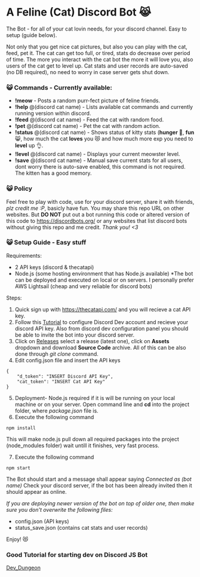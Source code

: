 # A Feline (Cat) Discord Bot 😹
The Bot - for all of your cat lovin needs, for your discord channel. Easy to setup (guide below).

Not only that you get nice cat pictures, but also you can play with the cat, feed, pet it. The cat can get too full, or tired, stats do decrease over period of time. The more you interact with the cat bot the more it will love you, also users of the cat get to level up. Cat stats and user records are auto-saved (no DB required), no need to worry in case server gets shut down.

### 😺 Commands - Currently available:
* **!meow** - Posts a random purr-fect picture of feline friends.
* **!help** @(discord cat name) - Lists available cat commands and currently running version within discord.
* **!feed** @(discord cat name) - Feed the cat with random food.
* **!pet** @(discord cat name) - Pet the cat with random action.
* **!status** @(discord cat name) - Shows status of kitty stats (**hunger** 🍕, **fun** 😸, how much the cat **loves** you 😻 and how much more exp you need to **level** up 👌.
* **!level** @(discord cat name) - Displays your current meowster level.
* **!save** @(discord cat name) - Manual save current stats for all users, dont worry there is auto-save enabled, this command is not required. The kitten has a good memory.

### 😺 Policy
Feel free to play with code, use for your discord server, share it with friends, *plz credit me :P*, basicly have fun. You may share this repo URL on other websites.
But **DO NOT** put out a bot running this code or altered version of this code to https://discordbots.org/ or any websites that list discord bots without giving this repo and me credit.
*Thank you! <3*

### 😺 Setup Guide - Easy stuff
Requirements:
* 2 API keys (discord & thecatapi)
* Node.js (some hosting environment that has Node.js available)
*The bot can be deployed and executed on local or on servers. I personally prefer AWS Lightsail (cheap and very reliable for discord bots)

Steps:
1. Quick sign up with https://thecatapi.com/ and you will recieve a cat API key.
2. Follow this <a href="https://www.devdungeon.com/content/javascript-discord-bot-tutorial">Tutorial</a> to configure Discord Dev account and recieve your discord API key. Also from discord dev configuration panel you should be able to invite the bot into your discord server.
3. Click on <a href="https://github.com/LexanderO/Cat_Discord_Bot/releases">Releases</a> select a release (latest one), click on **Assets** dropdown and download **Source Code** archive. All of this can be also done through *git clone* command.
4. Edit config.json file and insert the API keys
```
{
    "d_token": "INSERT Discord API Key",
    "cat_token": "INSERT Cat API Key"
}
```
5. Deployment- Node.js required if it is will be running on your local machine or on your server. Open command line and **cd** into the project folder, where *package.json* file is.
6. Execute the following command 
```
npm install
```
This will make node.js pull down all required packages into the project (node_modules folder) wait untill it finishes, very fast process.

7. Execute the following command 
```
npm start
```
The Bot should start and a message shall appear saying *Connected as (bot name)*
Check your discord server, if the bot has been already invited then it should appear as online.

*If you are deploying newer version of the bot on top of older one, then make sure you don't overwrite the following files:*
* config.json (API keys)
* status_save.json (contains cat stats and user records)

Enjoy! 😻



### Good Tutorial for starting dev on Discord JS Bot
<a href="https://www.devdungeon.com/content/javascript-discord-bot-tutorial">Dev_Dungeon</a>


